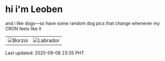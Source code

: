 # hi i'm Leoben

and i like dogs—so have some random dog pics that change whenever my CRON feels like it

|  |  |
|--------|----------|
| ![Borzoi](https://random-dog-vercel.vercel.app/api/random-borzoi?v=1757345757) | ![Labrador](https://random-dog-vercel.vercel.app/api/random-labrador?v=1757345757) |

Last updated: 2025-09-08 23:35 PHT
